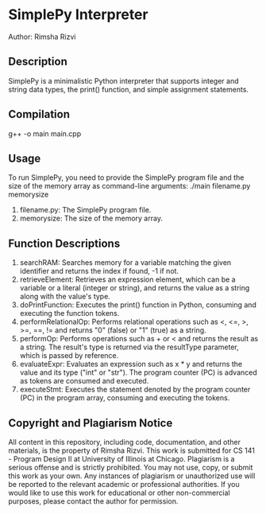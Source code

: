 # SimplePy Interpreter
Author: Rimsha Rizvi

## Description
SimplePy is a minimalistic Python interpreter that supports integer and string data types, the print() function, and simple assignment statements.

## Compilation
g++ -o main main.cpp

## Usage
To run SimplePy, you need to provide the SimplePy program file and the size of the memory array as command-line arguments: ./main filename.py memorysize
1. filename.py: The SimplePy program file.
2. memorysize: The size of the memory array.

## Function Descriptions
1. searchRAM: Searches memory for a variable matching the given identifier and returns the index if found, -1 if not.
2. retrieveElement: Retrieves an expression element, which can be a variable or a literal (integer or string), and returns the value as a string along with the value's type.
3. doPrintFunction: Executes the print() function in Python, consuming and executing the function tokens.
4. performRelationalOp: Performs relational operations such as <, <=, >, >=, ==, != and returns "0" (false) or "1" (true) as a string.
5. performOp: Performs operations such as + or < and returns the result as a string. The result's type is returned via the resultType parameter, which is passed by reference.
6. evaluateExpr: Evaluates an expression such as x * y and returns the value and its type ("int" or "str"). The program counter (PC) is advanced as tokens are consumed and executed.
7. executeStmt: Executes the statement denoted by the program counter (PC) in the program array, consuming and executing the tokens.

## Copyright and Plagiarism Notice
All content in this repository, including code, documentation, and other materials, is the property of Rimsha Rizvi. This work is submitted for CS 141 - Program Design II at University of Illinois at Chicago.
Plagiarism is a serious offense and is strictly prohibited. You may not use, copy, or submit this work as your own. Any instances of plagiarism or unauthorized use will be reported to the relevant academic or professional authorities.
If you would like to use this work for educational or other non-commercial purposes, please contact the author for permission.
